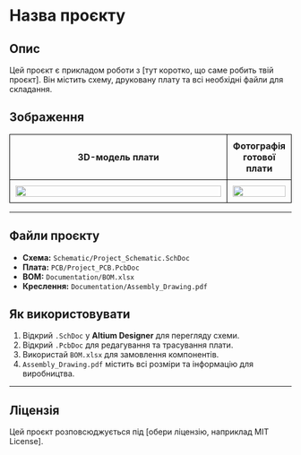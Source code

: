 # Назва проєкту

## Опис
Цей проєкт є прикладом роботи з [тут коротко, що саме робить твій проєкт]. Він містить схему, друковану плату та всі необхідні файли для складання.

## Зображення

<p align="center">
    <table width="100%">
        <tr>
            <td style="border: 1px solid black; padding: 10px; text-align:center; width: 50%; box-sizing: border-box;">
                <div style="text-align: center;"><b>3D-модель плати</b></div>
            </td>
            <td style="border: 1px solid black; padding: 10px; text-align:center; width: 50%; box-sizing: border-box;">
                <div style="text-align: center;"><b>Фотографія готової плати</b></div>
            </td>
        </tr>
        <tr>
            <td style="border: 1px solid black; padding: 10px; text-align:center; width: 90%; box-sizing: border-box;">
                <img src="https://github.com/user-attachments/assets/50719c39-d52b-4cf7-b067-b02122c8c213" width="100%">
            </td>
            <td style="border: 1px solid black; padding: 10px; text-align:center; width: 90%; box-sizing: border-box;">
                <img src="https://github.com/user-attachments/assets/22568f50-113d-48f9-a8e6-9f16bac42b74" width="100%">
            </td>
        </tr>
    </table>
</p>

---

## Файли проєкту
- **Схема:** `Schematic/Project_Schematic.SchDoc`
- **Плата:** `PCB/Project_PCB.PcbDoc`
- **BOM:** `Documentation/BOM.xlsx`
- **Креслення:** `Documentation/Assembly_Drawing.pdf`

## Як використовувати
1. Відкрий `.SchDoc` у **Altium Designer** для перегляду схеми.
2. Відкрий `.PcbDoc` для редагування та трасування плати.
3. Використай `BOM.xlsx` для замовлення компонентів.
4. `Assembly_Drawing.pdf` містить всі розміри та інформацію для виробництва.

---

## Ліцензія
Цей проєкт розповсюджується під [обери ліцензію, наприклад MIT License].
